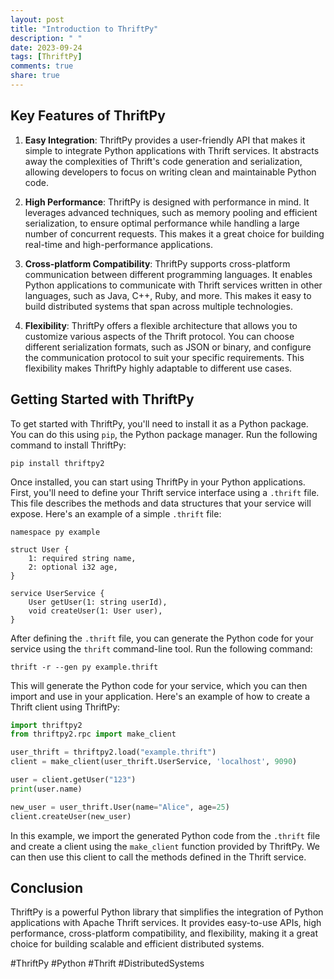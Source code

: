 ```yaml
---
layout: post
title: "Introduction to ThriftPy"
description: " "
date: 2023-09-24
tags: [ThriftPy]
comments: true
share: true
---
```


## Key Features of ThriftPy

1. **Easy Integration**: ThriftPy provides a user-friendly API that makes it simple to integrate Python applications with Thrift services. It abstracts away the complexities of Thrift's code generation and serialization, allowing developers to focus on writing clean and maintainable Python code.

2. **High Performance**: ThriftPy is designed with performance in mind. It leverages advanced techniques, such as memory pooling and efficient serialization, to ensure optimal performance while handling a large number of concurrent requests. This makes it a great choice for building real-time and high-performance applications.

3. **Cross-platform Compatibility**: ThriftPy supports cross-platform communication between different programming languages. It enables Python applications to communicate with Thrift services written in other languages, such as Java, C++, Ruby, and more. This makes it easy to build distributed systems that span across multiple technologies.

4. **Flexibility**: ThriftPy offers a flexible architecture that allows you to customize various aspects of the Thrift protocol. You can choose different serialization formats, such as JSON or binary, and configure the communication protocol to suit your specific requirements. This flexibility makes ThriftPy highly adaptable to different use cases.

## Getting Started with ThriftPy

To get started with ThriftPy, you'll need to install it as a Python package. You can do this using `pip`, the Python package manager. Run the following command to install ThriftPy:

```
pip install thriftpy2
```

Once installed, you can start using ThriftPy in your Python applications. First, you'll need to define your Thrift service interface using a `.thrift` file. This file describes the methods and data structures that your service will expose. Here's an example of a simple `.thrift` file:

```thrift
namespace py example

struct User {
    1: required string name,
    2: optional i32 age,
}

service UserService {
    User getUser(1: string userId),
    void createUser(1: User user),
}
```

After defining the `.thrift` file, you can generate the Python code for your service using the `thrift` command-line tool. Run the following command:

```
thrift -r --gen py example.thrift
```

This will generate the Python code for your service, which you can then import and use in your application. Here's an example of how to create a Thrift client using ThriftPy:

```python
import thriftpy2
from thriftpy2.rpc import make_client

user_thrift = thriftpy2.load("example.thrift")
client = make_client(user_thrift.UserService, 'localhost', 9090)

user = client.getUser("123")
print(user.name)

new_user = user_thrift.User(name="Alice", age=25)
client.createUser(new_user)
```

In this example, we import the generated Python code from the `.thrift` file and create a client using the `make_client` function provided by ThriftPy. We can then use this client to call the methods defined in the Thrift service.

## Conclusion

ThriftPy is a powerful Python library that simplifies the integration of Python applications with Apache Thrift services. It provides easy-to-use APIs, high performance, cross-platform compatibility, and flexibility, making it a great choice for building scalable and efficient distributed systems.

#ThriftPy #Python #Thrift #DistributedSystems